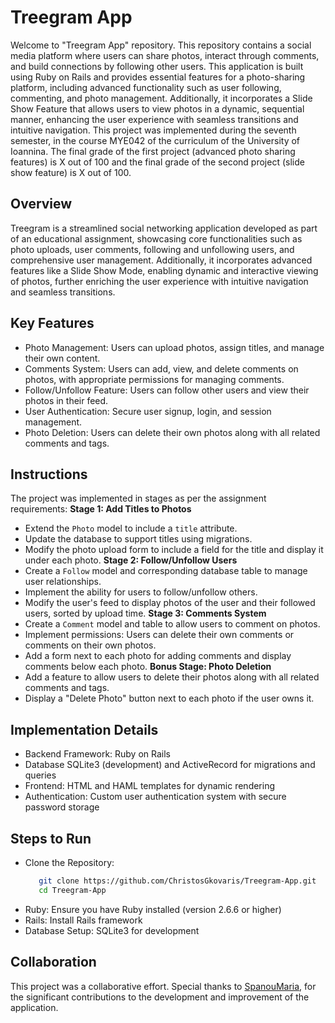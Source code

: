 # Treegram App
Welcome to "Treegram App" repository. This repository contains a social media platform where users can share photos, interact through comments, and build connections
by following other users. This application is built using Ruby on Rails and provides essential features for a photo-sharing platform, including advanced functionality
such as user following, commenting, and photo management. Additionally, it incorporates a Slide Show Feature that allows users to view photos in a dynamic, sequential
manner, enhancing the user experience with seamless transitions and intuitive navigation. This project was implemented during the seventh semester, in the course
MYE042 of the curriculum of the University of Ioannina. The final grade of the first project (advanced photo sharing features) is X out of 100 and the final grade
of the second project (slide show feature) is X out of 100.



## Overview
Treegram is a streamlined social networking application developed as part of an educational assignment, showcasing core functionalities such as photo uploads,
user comments, following and unfollowing users, and comprehensive user management. Additionally, it incorporates advanced features like a Slide Show Mode,
enabling dynamic and interactive viewing of photos, further enriching the user experience with intuitive navigation and seamless transitions.



## Key Features
- Photo Management: Users can upload photos, assign titles, and manage their own content.
- Comments System: Users can add, view, and delete comments on photos, with appropriate permissions for managing comments.
- Follow/Unfollow Feature: Users can follow other users and view their photos in their feed.
- User Authentication: Secure user signup, login, and session management.
- Photo Deletion: Users can delete their own photos along with all related comments and tags.



## Instructions
The project was implemented in stages as per the assignment requirements:
**Stage 1: Add Titles to Photos**
- Extend the `Photo` model to include a `title` attribute.
- Update the database to support titles using migrations.
- Modify the photo upload form to include a field for the title and display it under each photo.
**Stage 2: Follow/Unfollow Users**
- Create a `Follow` model and corresponding database table to manage user relationships.
- Implement the ability for users to follow/unfollow others.
- Modify the user's feed to display photos of the user and their followed users, sorted by upload time.
**Stage 3: Comments System**
- Create a `Comment` model and table to allow users to comment on photos.
- Implement permissions: Users can delete their own comments or comments on their own photos.
- Add a form next to each photo for adding comments and display comments below each photo.
**Bonus Stage: Photo Deletion**
- Add a feature to allow users to delete their photos along with all related comments and tags.
- Display a "Delete Photo" button next to each photo if the user owns it.



## Implementation Details
- Backend Framework: Ruby on Rails
- Database SQLite3 (development) and ActiveRecord for migrations and queries
- Frontend: HTML and HAML templates for dynamic rendering
- Authentication: Custom user authentication system with secure password storage



## Steps to Run
- Clone the Repository:
  ```bash
     git clone https://github.com/ChristosGkovaris/Treegram-App.git
     cd Treegram-App
- Ruby: Ensure you have Ruby installed (version 2.6.6 or higher)
- Rails: Install Rails framework
- Database Setup: SQLite3 for development



## Collaboration
This project was a collaborative effort. Special thanks to [SpanouMaria](https://github.com/SpanouMaria), for the significant contributions to the development and improvement of the application.

